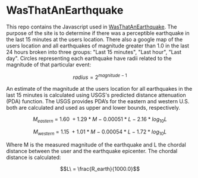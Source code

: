 # WasThatAnEarthquake

This repo contains the Javascript used in [WasThatAnEarthquake](https://wasthatanearthquake.net).  The purpose of the site is to determine if there was a perceptible earthquake in the last 15 minutes at the users location. There also a google map of the users location and all earthquakes of magnitude greater than 1.0 in the last 24 hours broken into three groups: "Last 15 minutes", "Last hour", "Last day".  Circles representing each earthquake have radii related to the magnitude of that particular event:

$$radius = 2^{magnitude-1}$$

An estimate of the magnitude at the users location for all earthquakes in the last 15 minutes is calculated using USGS's predicted distance attenuation (PDA) function.  The USGS provides PDA’s for the eastern and western U.S. both are calculated and used as upper and lower bounds, respectively.  

$$M_{eastern}\ =\ 1.60\ +1.29*M\ -\ 0.00051*L - 2.16*log_{10}L$$

$$M_{western}\ =\ 1.15\ +1.01*M\ -\ 0.00054*L - 1.72*log_{10}L$$

Where M is the measured magnitude of the earthquake and L the chordal distance between the user and the earthquake epicenter.  The chordal distance is calculated:

$$L\ = \frac{R_earth}{1000.0}$$